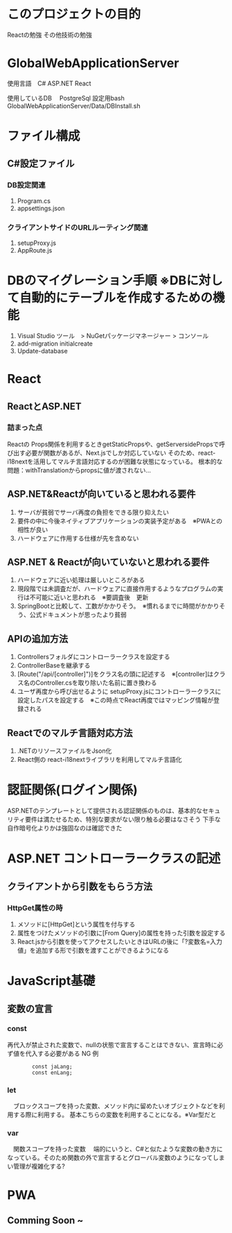 # このプロジェクトの目的
Reactの勉強
その他技術の勉強

# GlobalWebApplicationServer
使用言語　C# ASP.NET React 

使用しているDB　
PostgreSql
設定用bash GlobalWebApplicationServer/Data/DBInstall.sh

# ファイル構成
## C#設定ファイル

### DB設定関連
1. Program.cs
1. appsettings.json

### クライアントサイドのURLルーティング関連
1. setupProxy.js
1. AppRoute.js

 # DBのマイグレーション手順 ※DBに対して自動的にテーブルを作成するための機能
1. Visual Studio ツール　> NuGetパッケージマネージャー > コンソール
1. add-migration initialcreate
1. Update-database

# React

## ReactとASP.NET
### 詰まった点
Reactの Props関係を利用するときgetStaticPropsや、getServersidePropsで呼び出す必要が関数があるが、Next.jsでしか対応していない
そのため、react-i18nextを活用してマルチ言語対応するのが困難な状態になっている。
根本的な問題：withTranslationからpropsに値が渡されない...

## ASP.NET&Reactが向いていると思われる要件
1. サーバが貧弱でサーバ再度の負担をできる限り抑えたい
1. 要件の中に今後ネイティブアプリケーションの実装予定がある　※PWAとの相性が良い
1. ハードウェアに作用する仕様が先を含めない

## ASP.NET & Reactが向いていないと思われる要件
1. ハードウェアに近い処理は厳しいところがある
1. 現段階では未調査だが、ハードウェアに直接作用するようなプログラムの実行は不可能に近いと思われる　※要調査後　更新
1. SpringBootと比較して、工数がかかりそう。　※慣れるまでに時間がかかりそう、公式ドキュメントが思ったより貧弱


## APIの追加方法
1. Controllersフォルダにコントローラークラスを設定する
1. ControllerBaseを継承する
1. [Route("/api/[controller]")]をクラス名の頭に記述する　※[controller]はクラス名のController.csを取り除いた名前に置き換わる
1. ユーザ再度から呼び出せるように setupProxy.jsにコントローラークラスに設定したパスを設定する　※この時点でReact再度ではマッピング情報が登録される

## Reactでのマルチ言語対応方法
1. .NETのリソースファイルをJson化
1.  React側の react-i18nextライブラリを利用してマルチ言語化

# 認証関係(ログイン関係)
ASP.NETのテンプレートとして提供される認証関係のものは、基本的なセキュリティ要件は満たせるため、特別な要求がない限り触る必要はなさそう
下手な自作暗号化よりかは強固なのは確認できた

# ASP.NET コントローラークラスの記述
## クライアントから引数をもらう方法
### HttpGet属性の時
1. メソッドに[HttpGet]という属性を付与する
1. 属性をつけたメソッドの引数に[From Query]の属性を持った引数を設定する
1. React.jsから引数を使ってアクセスしたいときはURLの後に「?変数名=入力値」を追加する形で引数を渡すことができるようになる

# JavaScript基礎
## 変数の宣言
### const 
再代入が禁止された変数で、nullの状態で宣言することはできない、宣言時に必ず値を代入する必要がある
NG 例
```
        const jaLang;
        const enLang;
```

### let
　ブロックスコープを持った変数、メソッド内に留めたいオブジェクトなどを利用する際に利用する。
  基本こちらの変数を利用することになる。※Var型だと
  
### var
　関数スコープを持った変数
　端的にいうと、C#と似たような変数の動き方になっている。そのため関数の外で宣言するとグローバル変数のようになってしまい管理が複雑化する?

# PWA
## Comming Soon ~

